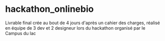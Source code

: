 # hackathon_onlinebio
Livrable final crée au bout de 4 jours d'après un cahier des charges, réalisé en équipe de 3 dev et 2 designeur lors du hackathon organisé par le Campus du lac

